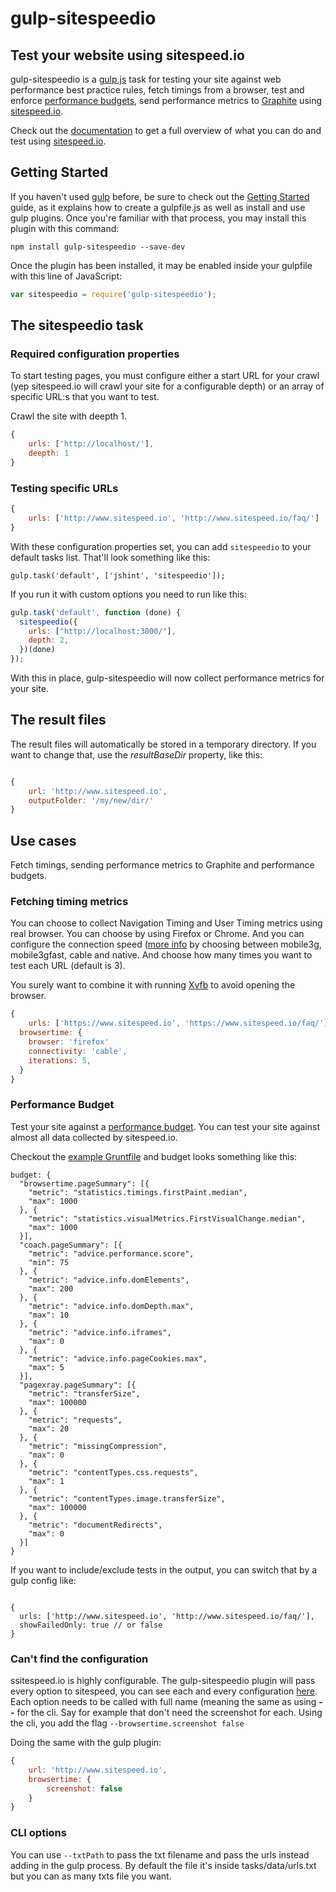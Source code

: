 # gulp-sitespeedio

## Test your website using sitespeed.io

gulp-sitespeedio is a [gulp.js](https://github.com/gulpjs/gulp) task for testing your site against web performance best practice rules, fetch timings from a browser, test and enforce [performance budgets](#performance-budget), send performance metrics to [Graphite](http://graphite.wikidot.com/) using [sitespeed.io](http://www.sitespeed.io).

Check out the [documentation](http://www.sitespeed.io/documentation/) to get a full overview of what you can do and test using [sitespeed.io](http://www.sitespeed.io).

## Getting Started

If you haven't used [gulp](http://gulpjs.com/) before, be sure to check out the [Getting Started](https://github.com/gulpjs/gulp/blob/master/docs/getting-started.md) guide, as it explains how to create a gulpfile.js as well as install and use gulp plugins. Once you're familiar with that process, you may install this plugin with this command:

```shell
npm install gulp-sitespeedio --save-dev
```

Once the plugin has been installed, it may be enabled inside your gulpfile with this line of JavaScript:

```js
var sitespeedio = require('gulp-sitespeedio');
```

## The sitespeedio task

### Required configuration properties

To start testing pages, you must configure either a start URL for your crawl (yep sitespeed.io will crawl your site for a configurable depth) or an array of specific URL:s that you want to test.

Crawl the site with deepth 1.
```javascript
{
	urls: ['http://localhost/'],
	deepth: 1
}
```

### Testing specific URLs
```javascript
{
	urls: ['http://www.sitespeed.io', 'http://www.sitespeed.io/faq/']
}
```

With these configuration properties set, you can add `sitespeedio` to your default tasks list. That'll look something like this:

    gulp.task('default', ['jshint', 'sitespeedio']);

If you run it with custom options you need to run like this:

```javascript
gulp.task('default', function (done) {
  sitespeedio({
    urls: ["http://localhost:3000/"],
    depth: 2,
  })(done)
});
```

With this in place, gulp-sitespeedio will now collect performance metrics for your site.

## The result files
The result files will automatically be stored in a temporary directory. If you want to change that, use
the *resultBaseDir* property, like this:

```javascript

{
	url: 'http://www.sitespeed.io',
	outputFolder: '/my/new/dir/'
}
```

## Use cases
Fetch timings, sending performance metrics to Graphite and performance budgets.

### Fetching timing metrics

You can choose to collect Navigation Timing and User Timing metrics using real browser. You can choose by using Firefox or Chrome. And you can configure the connection speed ([more info](http://www.sitespeed.io/documentation/#connectionspeed) by choosing between mobile3g, mobile3gfast, cable and native. And choose how many times you want to test each URL (default is 3).

You surely want to combine it with running [Xvfb](https://gist.github.com/nwinkler/f0928740e7ae0e7477dd) to avoid opening the browser.

```javascript
{
	urls: ['https://www.sitespeed.io', 'https://www.sitespeed.io/faq/'],
  browsertime: {
    browser: 'firefox'
   	connectivity: 'cable',
  	iterations: 5,
  }
}
```

### Performance Budget
Test your site against a [performance budget](http://timkadlec.com/2013/01/setting-a-performance-budget/). You can test your site against almost all data collected by sitespeed.io.

Checkout the [example Gruntfile]() and budget looks something like this:

```
budget: {
  "browsertime.pageSummary": [{
    "metric": "statistics.timings.firstPaint.median",
    "max": 1000
  }, {
    "metric": "statistics.visualMetrics.FirstVisualChange.median",
    "max": 1000
  }],
  "coach.pageSummary": [{
    "metric": "advice.performance.score",
    "min": 75
  }, {
    "metric": "advice.info.domElements",
    "max": 200
  }, {
    "metric": "advice.info.domDepth.max",
    "max": 10
  }, {
    "metric": "advice.info.iframes",
    "max": 0
  }, {
    "metric": "advice.info.pageCookies.max",
    "max": 5
  }],
  "pagexray.pageSummary": [{
    "metric": "transferSize",
    "max": 100000
  }, {
    "metric": "requests",
    "max": 20
  }, {
    "metric": "missingCompression",
    "max": 0
  }, {
    "metric": "contentTypes.css.requests",
    "max": 1
  }, {
    "metric": "contentTypes.image.transferSize",
    "max": 100000
  }, {
    "metric": "documentRedirects",
    "max": 0
  }]
}
```

If you want to include/exclude tests in the output, you can switch that by a gulp config like:

```

{
  urls: ['http://www.sitespeed.io', 'http://www.sitespeed.io/faq/'],
  showFailedOnly: true // or false
}
```


### Can't find the configuration

ssitespeed.io is highly configurable. The gulp-sitespeedio plugin will pass every option to sitespeed, you can see each and every configuration [here](). Each option needs to be called with full name (meaning the same as using **--** for the cli. Say for example that don't need the screenshot for each. Using the cli, you add the flag <code>--browsertime.screenshot false</code>

Doing the same with the gulp plugin:
```javascript
{
	url: 'http://www.sitespeed.io',
	browsertime: {
        screenshot: false
    }
}
```

### CLI options

You can use `--txtPath` to pass the txt filename and pass the urls instead adding in the gulp process. By default the file it's inside tasks/data/urls.txt but you can as many txts file you want.
